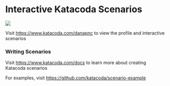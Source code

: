 # Interactive Katacoda Scenarios

[![](http://shields.katacoda.com/katacoda/danapnc/count.svg)](https://www.katacoda.com/danapnc "Get your profile on Katacoda.com")

Visit https://www.katacoda.com/danapnc to view the profile and interactive scenarios

### Writing Scenarios
Visit https://www.katacoda.com/docs to learn more about creating Katacoda scenarios

For examples, visit https://github.com/katacoda/scenario-example
